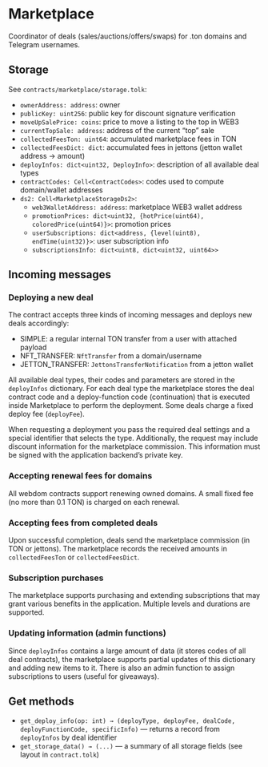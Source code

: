 # Marketplace

Coordinator of deals (sales/auctions/offers/swaps) for .ton domains and Telegram usernames.

## Storage
See `contracts/marketplace/storage.tolk`:
- `ownerAddress: address`: owner
- `publicKey: uint256`: public key for discount signature verification
- `moveUpSalePrice: coins`: price to move a listing to the top in WEB3
- `currentTopSale: address`: address of the current “top” sale
- `collectedFeesTon: uint64`: accumulated marketplace fees in TON
- `collectedFeesDict: dict`: accumulated fees in jettons (jetton wallet address → amount)
- `deployInfos: dict<uint32, DeployInfo>`: description of all available deal types
- `contractCodes: Cell<ContractCodes>`: codes used to compute domain/wallet addresses
- `ds2: Cell<MarketplaceStorageDs2>`:
  - `web3WalletAddress: address`: marketplace WEB3 wallet address
  - `promotionPrices: dict<uint32, {hotPrice(uint64), coloredPrice(uint64)}>`: promotion prices
  - `userSubscriptions: dict<address, {level(uint8), endTime(uint32)}>`: user subscription info
  - `subscriptionsInfo: dict<uint8, dict<uint32, uint64>>`

## Incoming messages

### Deploying a new deal

The contract accepts three kinds of incoming messages and deploys new deals accordingly:
- SIMPLE: a regular internal TON transfer from a user with attached payload
- NFT_TRANSFER: `NftTransfer` from a domain/username
- JETTON_TRANSFER: `JettonsTransferNotification` from a jetton wallet

All available deal types, their codes and parameters are stored in the `deployInfos` dictionary. For each deal type the marketplace stores the deal contract code and a deploy-function code (continuation) that is executed inside Marketplace to perform the deployment. Some deals charge a fixed deploy fee (`deployFee`).

When requesting a deployment you pass the required deal settings and a special identifier that selects the type. Additionally, the request may include discount information for the marketplace commission. This information must be signed with the application backend’s private key.

### Accepting renewal fees for domains

All webdom contracts support renewing owned domains. A small fixed fee (no more than 0.1 TON) is charged on each renewal.

### Accepting fees from completed deals

Upon successful completion, deals send the marketplace commission (in TON or jettons). The marketplace records the received amounts in `collectedFeesTon` or `collectedFeesDict`.

### Subscription purchases

The marketplace supports purchasing and extending subscriptions that may grant various benefits in the application. Multiple levels and durations are supported.

### Updating information (admin functions)

Since `deployInfos` contains a large amount of data (it stores codes of all deal contracts), the marketplace supports partial updates of this dictionary and adding new items to it. There is also an admin function to assign subscriptions to users (useful for giveaways).

## Get methods
- `get_deploy_info(op: int) → (deployType, deployFee, dealCode, deployFunctionCode, specificInfo)` — returns a record from `deployInfos` by deal identifier
- `get_storage_data() → (...)` — a summary of all storage fields (see layout in `contract.tolk`)


